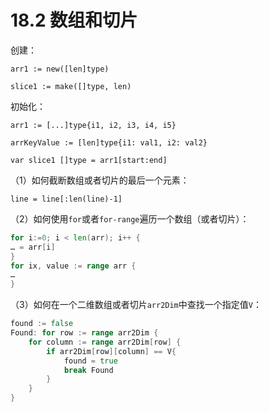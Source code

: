 # 18.2 数组和切片

创建：

`arr1 := new([len]type)`

`slice1 := make([]type, len)`

初始化：

`arr1 := [...]type{i1, i2, i3, i4, i5}`

`arrKeyValue := [len]type{i1: val1, i2: val2}`

`var slice1 []type = arr1[start:end]`

（1）如何截断数组或者切片的最后一个元素：

`line = line[:len(line)-1]`

（2）如何使用`for`或者`for-range`遍历一个数组（或者切片）：

```go
for i:=0; i < len(arr); i++ {
… = arr[i]
}
for ix, value := range arr {
…
}
```

（3）如何在一个二维数组或者切片`arr2Dim`中查找一个指定值`V`：

```go
found := false
Found: for row := range arr2Dim {
    for column := range arr2Dim[row] {
        if arr2Dim[row][column] == V{
            found = true
            break Found
        }
    }
}
```


